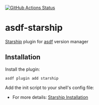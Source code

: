 [![GitHub Actions Status](https://github.com/gr1m0h/asdf-starship/workflows/Main%20workflow/badge.svg?branch=main)](https://github.com/gr1m0h/asdf-starship/actions)

# asdf-starship

[Starship](https://github.com/starship/starship) plugin for [asdf](https://github.com/asdf-vm/asdf) version manager

## Installation

Install the plugin:

```
asdf plugin add starship
```

Add the init script to your shell's config file:
* For more details: [Starship Installation](https://starship.rs/guide/#%F0%9F%9A%80-installation)
